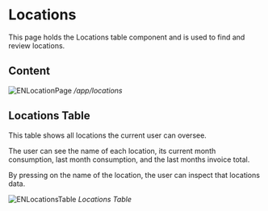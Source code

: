 # Locations

This page holds the Locations table component and is used to find and review
locations.

## Content

![ENLocationPage](../../../assets/ENLocationPage.png) _/app/locations_

## Locations Table

This table shows all locations the current user can oversee.

The user can see the name of each location, its current month consumption, last
month consumption, and the last months invoice total.

By pressing on the name of the location, the user can inspect that locations
data.

![ENLocationsTable](../../../assets/ENLocationsTable.png) _Locations Table_
